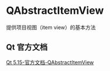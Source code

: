 # QAbstractItemView

提供项目视图（item view）的基本方法

## Qt 官方文档

[Qt 5.15-官方文档-QAbstractItemView](https://doc.qt.io/qt-5.15/qabstractitemview.html)